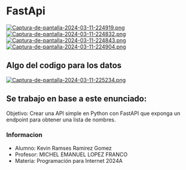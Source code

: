 # FastApi
[![Captura-de-pantalla-2024-03-11-224919.png](https://i.postimg.cc/kXKLdhdx/Captura-de-pantalla-2024-03-11-224919.png)](https://postimg.cc/dLQ52631)
[![Captura-de-pantalla-2024-03-11-224832.png](https://i.postimg.cc/W1p8f9pp/Captura-de-pantalla-2024-03-11-224832.png)](https://postimg.cc/3d62kFDz)
[![Captura-de-pantalla-2024-03-11-224843.png](https://i.postimg.cc/sx9PTWtZ/Captura-de-pantalla-2024-03-11-224843.png)](https://postimg.cc/FkzJRYF9)
[![Captura-de-pantalla-2024-03-11-224904.png](https://i.postimg.cc/5thw1pJC/Captura-de-pantalla-2024-03-11-224904.png)](https://postimg.cc/p9B9JfpW)

## Algo del codigo para los datos
[![Captura-de-pantalla-2024-03-11-225234.png](https://i.postimg.cc/sg9F5H6V/Captura-de-pantalla-2024-03-11-225234.png)](https://postimg.cc/0zQHsn13)

## Se trabajo en base a este enunciado:
Objetivo: Crear una API simple en Python con FastAPI que exponga un endpoint para obtener una lista de nombres.


### Informacion
- Alumno: Kevin Ramses Ramirez Gomez
- Profesor: MICHEL EMANUEL LOPEZ FRANCO
- Materia: Programación para Internet 2024A
